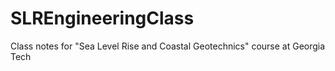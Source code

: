 # SLREngineeringClass
Class notes for "Sea Level Rise and Coastal Geotechnics" course at Georgia Tech
